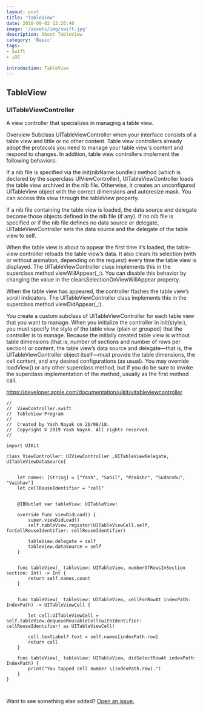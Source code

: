 ```yaml
---
layout: post
title: "TableView"
date: 2018-09-02 12:26:40
image: '/assets/img/swift.jpg'
description: About TableView
category: 'Basic'
tags:
- Swift
- iOS

introduction: TableView
---
```





## TableView

### UITableViewController
A view controller that specializes in managing a table view.

Overview
Subclass UITableViewController when your interface consists of a table view and little or no other content. Table view controllers already adopt the protocols you need to manage your table view's content and respond to changes. In addition, table view controllers implement the following behaviors:

If a nib file is specified via the init(nibName:bundle:) method (which is declared by the superclass UIViewController), UITableViewController loads the table view archived in the nib file. Otherwise, it creates an unconfigured UITableView object with the correct dimensions and autoresize mask. You can access this view through the tableView property.

If a nib file containing the table view is loaded, the data source and delegate become those objects defined in the nib file (if any). If no nib file is specified or if the nib file defines no data source or delegate, UITableViewController sets the data source and the delegate of the table view to self.

When the table view is about to appear the first time it’s loaded, the table-view controller reloads the table view’s data. It also clears its selection (with or without animation, depending on the request) every time the table view is displayed. The UITableViewController class implements this in the superclass method viewWillAppear(_:). You can disable this behavior by changing the value in the clearsSelectionOnViewWillAppear property.

When the table view has appeared, the controller flashes the table view’s scroll indicators. The UITableViewController class implements this in the superclass method viewDidAppear(_:).



You create a custom subclass of UITableViewController for each table view that you want to manage. When you initialize the controller in init(style:), you must specify the style of the table view (plain or grouped) that the controller is to manage. Because the initially created table view is without table dimensions (that is, number of sections and number of rows per section) or content, the table view’s data source and delegate—that is, the UITableViewController object itself—must provide the table dimensions, the cell content, and any desired configurations (as usual). You may override loadView() or any other superclass method, but if you do be sure to invoke the superclass implementation of the method, usually as the first method call.

<a href="https://developer.apple.com/documentation/uikit/uitableviewcontroller">https://developer.apple.com/documentation/uikit/uitableviewcontroller</a>

```
//
//  ViewController.swift
//  TableView Program
//
//  Created by Yash Nayak on 20/08/18.
//  Copyright © 2019 Yash Nayak. All rights reserved.
//

import UIKit

class ViewController: UIViewController ,UITableViewDelegate, UITableViewDataSource{
    
   
    let names: [String] = ["Yash", "Sahil", "Prakshr", "Sudanshu", "Vaibhav"]
    let cellReuseIdentifier = "cell"
    

    @IBOutlet var tableView: UITableView!
    
    override func viewDidLoad() {
        super.viewDidLoad()
        self.tableView.register(UITableViewCell.self, forCellReuseIdentifier: cellReuseIdentifier)
        
        tableView.delegate = self
        tableView.dataSource = self
    }
    
   
    func tableView(_ tableView: UITableView, numberOfRowsInSection section: Int) -> Int {
        return self.names.count
    }
    
  
    func tableView(_ tableView: UITableView, cellForRowAt indexPath: IndexPath) -> UITableViewCell {
        
        let cell:UITableViewCell = self.tableView.dequeueReusableCell(withIdentifier: cellReuseIdentifier) as UITableViewCell!
        
        cell.textLabel?.text = self.names[indexPath.row]
        return cell
    }
    
    func tableView(_ tableView: UITableView, didSelectRowAt indexPath: IndexPath) {
        print("You tapped cell number \(indexPath.row).")
    }
}
    
  

```


Want to see something else added? <a href="https://yugn27.github.io/contact/">Open an issue.</a>
